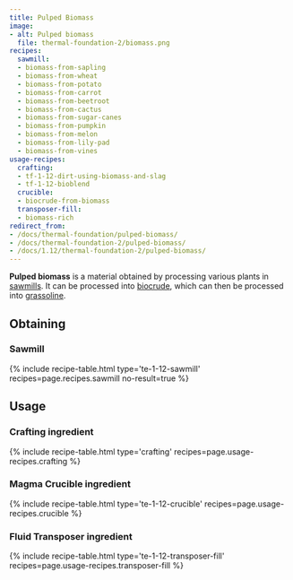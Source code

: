 ```yaml
---
title: Pulped Biomass
image:
- alt: Pulped biomass
  file: thermal-foundation-2/biomass.png
recipes:
  sawmill:
  - biomass-from-sapling
  - biomass-from-wheat
  - biomass-from-potato
  - biomass-from-carrot
  - biomass-from-beetroot
  - biomass-from-cactus
  - biomass-from-sugar-canes
  - biomass-from-pumpkin
  - biomass-from-melon
  - biomass-from-lily-pad
  - biomass-from-vines
usage-recipes:
  crafting:
  - tf-1-12-dirt-using-biomass-and-slag
  - tf-1-12-bioblend
  crucible:
  - biocrude-from-biomass
  transposer-fill:
  - biomass-rich
redirect_from:
- /docs/thermal-foundation/pulped-biomass/
- /docs/thermal-foundation-2/pulped-biomass/
- /docs/1.12/thermal-foundation-2/pulped-biomass/
---
```


**Pulped biomass** is a material obtained by processing various plants in
[sawmills](/docs/1.12/thermal-expansion/sawmill/). It can be processed into
[biocrude](/docs/1.12/thermal-foundation/biocrude/), which can then be processed into
[grassoline](/docs/1.12/thermal-foundation/grassoline/).


Obtaining
---------

### Sawmill
{% include recipe-table.html type='te-1-12-sawmill' recipes=page.recipes.sawmill no-result=true %}


Usage
-----

### Crafting ingredient
{% include recipe-table.html type='crafting' recipes=page.usage-recipes.crafting %}

### Magma Crucible ingredient
{% include recipe-table.html type='te-1-12-crucible' recipes=page.usage-recipes.crucible %}

### Fluid Transposer ingredient
{% include recipe-table.html type='te-1-12-transposer-fill' recipes=page.usage-recipes.transposer-fill %}
